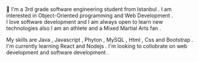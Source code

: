 
👋 I'm a 3rd grade software engineering student from Istanbul . I am interested in Object-Oriented programming and Web Development .    
I love software development and I am always open to learn new technologies also I am an athlete and a Mixed Martial Arts fan . 

My skills are Java , Javascript , Phyton , MySQL , Html , Css and Bootstrap  . 
I'm currently learning React and Nodejs . 
I'm looking to collobrate on web development and software development .
